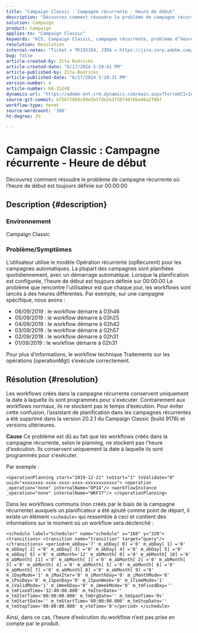 ```yaml
---
title: "Campaign Classic : Campagne récurrente - Heure de début"
description: "Découvrez comment résoudre le problème de campagne récurrente où l’heure de début est toujours définie sur 00:00:00."
solution: Campaign
product: Campaign
applies-to: "Campaign Classic"
keywords: "KCS, Campaign Classic, campagne récurrente, problème d’heure de début"
resolution: Resolution
internal-notes: "Ticket = TK193184, JIRA = https://jira.corp.adobe.com/browse/NEO-18567"
bug: false
article-created-by: Zita Rodricks
article-created-date: "6/17/2024 5:18:41 PM"
article-published-by: Zita Rodricks
article-published-date: "6/17/2024 5:20:31 PM"
version-number: 4
article-number: KA-15248
dynamics-url: "https://adobe-ent.crm.dynamics.com/main.aspx?forceUCI=1&pagetype=entityrecord&etn=knowledgearticle&id=15a2bf9f-cd2c-ef11-840a-002248084fbb"
source-git-commit: bf56f2869c99e5b1fde2e3f5074076ba40a2f86f
workflow-type: tm+mt
source-wordcount: '306'
ht-degree: 2%

---
```


# Campaign Classic : Campagne récurrente - Heure de début


Découvrez comment résoudre le problème de campagne récurrente où l’heure de début est toujours définie sur 00:00:00

## Description {#description}


### <b>Environnement</b>

Campaign Classic



### <b>Problème/Symptômes</b>

L’utilisateur utilise le modèle Opération récurrente (opRecurent) pour les campagnes automatiques. La plupart des campagnes sont planifiées quotidiennement, avec un démarrage automatique. Lorsque la planification est configurée, l’heure de début est toujours définie sur 00:00:00 Le problème que rencontre l&#39;utilisateur est que chaque jour, les workflows sont lancés à des heures différentes.
Par exemple, sur une campagne spécifique, nous avons :

- 06/09/2019 : le workflow démarre à 03h46
- 05/09/2019 : le workflow démarre à 03h25
- 04/09/2019 : le workflow démarre à 02h42
- 03/09/2019 : le workflow démarre à 02h57
- 02/09/2019 : le workflow démarre à 02h31
- 01/09/2019 : le workflow démarre à 02h31


Pour plus d’informations, le workflow technique Traitements sur les opérations (operationMgt) s’exécute correctement.


## Résolution {#resolution}


Les workflows créés dans la campagne récurrente conservent uniquement la date à laquelle ils sont programmés pour s&#39;exécuter. Contrairement aux workflows normaux, ils ne stockent pas le temps d’exécution. Pour éviter cette confusion, l’assistant de planification dans les campagnes récurrentes a été supprimé dans la version 20.2.1 du Campaign Classic (build 9178) et versions ultérieures.


<b>Cause</b>
Ce problème est dû au fait que les workflows créés dans la campagne récurrente, selon le planning, ne stockent pas l&#39;heure d&#39;exécution. Ils conservent uniquement la date à laquelle ils sont programmés pour s&#39;exécuter.

Par exemple :


```
<operationPlanning start="2019-12-21" toStart="1" toValidate="0" uuid="xxxxxxxx-xxxx-xxxx-xxxx-xxxxxxxxxxxx"> <operation _operation="none" internalName="OP14"/> <workflowInstance _operation="none" internalName="WKF37"/> </operationPlanning>
```




Dans les workflows communs (non créés par le biais de la campagne récurrente) auxquels un planificateur a été ajouté comme point de départ, il existe un élément `<schedule>` qui ressemble à ceci et contient des informations sur le moment où un workflow sera déclenché :


```
<schedule label="Scheduler" name="schedule" x="168" y="320"> <transitions> <transition name="transition" target="query"/> </transitions> <period>m_abDay='7' m_abDay[ 0] ='0' m_abDay[ 1] ='0' m_abDay[ 2] ='0' m_abDay[ 3] ='0' m_abDay[ 4] ='0' m_abDay[ 5] ='0' m_abDay[ 6] ='0' m_abMonth='12' m_abMonth[ 0] ='0' m_abMonth[ 10] ='0' m_abMonth[ 11] ='0' m_abMonth[ 1] ='0' m_abMonth[ 2] ='0' m_abMonth[ 3] ='0' m_abMonth[ 4] ='0' m_abMonth[ 5] ='0' m_abMonth[ 6] ='0' m_abMonth[ 7] ='0' m_abMonth[ 8] ='0' m_abMonth[ 9] ='0' m_iDayMode='1' m_iMaxIter='0' m_iMonthDay='0' m_iMonthMode='0' m_iPosDay='0' m_iSpanDay='0' m_iSpanWeek='0' m_iTimeMode='1' m_iValidMode='1' m_iWeekDay='0' m_iWeekMode='0' m_tmFixedDay='' m_tmFixedTime='12:40:00.000' m_tmIterDate='' m_tmIterTime='00:00:00.000' m_tmOrgDate='' m_tmSpanTime='0s' m_tmStartDate='' m_tmStartTime='00:00:00.000' m_tmStopDate='' m_tmStopTime='00:00:00.000' m_vtmTime='0'</period> </schedule>
```




Ainsi, dans ce cas, l’heure d’exécution du workflow n’est pas prise en compte par le produit.
